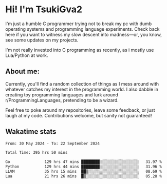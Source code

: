 # Hi! I'm TsukiGva2

I'm just a humble C programmer trying not to break my pc with dumb operating systems and programming language experiments. Check back here if you want to witness my slow descent into madness—or, you know, see some updates on my projects.

I'm not really invested into C programming as recently, as i mostly use Lua/Python at work.

## About me:

Currently, you'll find a random collection of things as I mess around with whatever catches my interest in the programming world. I also dabble in creating toy programming languages and lurk around r/ProgrammingLanguages, pretending to be a wizard.

Feel free to poke around my repositories, leave some feedback, or just laugh at my code. Contributions welcome, but sanity not guaranteed!

## Wakatime stats
<!--START_SECTION:waka-->

```txt
From: 30 May 2024 - To: 22 September 2024

Total Time: 395 hrs 50 mins

Go               129 hrs 47 mins ████████░░░░░░░░░░░░░░░░░   31.97 %
Python           129 hrs 44 mins ████████░░░░░░░░░░░░░░░░░   31.96 %
LLVM             35 hrs 15 mins  ██▒░░░░░░░░░░░░░░░░░░░░░░   08.69 %
Lua              21 hrs 26 mins  █▒░░░░░░░░░░░░░░░░░░░░░░░   05.28 %
```

<!--END_SECTION:waka-->
